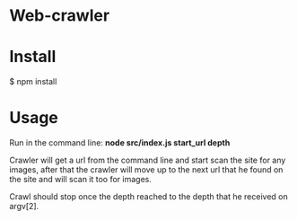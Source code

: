# Web-crawler


# Install

<p>
$ npm install
</p>

# Usage

<p>
Run in the command line: <strong>node src/index.js start_url depth </strong>
</p>


<p>
Crawler will get a url from the command line and start scan the site for any images, after that the crawler will move up to the next url that he found on the site and will scan it too for images.
  </p>
  <p>
Crawl should stop once the depth reached to the depth that he received on argv[2].
</p>





